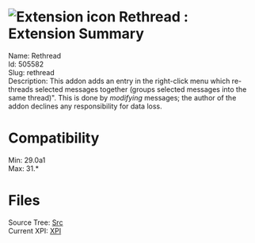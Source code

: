 # ![Extension icon](https://addons.thunderbird.net/static/img/addon-icons/default-64.png) Rethread : Extension Summary

Name: Rethread  
Id: 505582  
Slug: rethread  
Description: This addon adds an entry in the right-click menu which re-threads selected messages together (groups selected messages into the same thread)". This is done by _modifying_ messages; the author of the addon declines any responsibility for data loss.
  

# Compatibility
Min: 29.0a1  
Max: 31.*  

# Files

Source Tree: [Src](C:/Dev/Thunderbird/ThunderKdB/xall/xOther/505582-rethread/src)  
Current XPI: [XPI](C:/Dev/Thunderbird/ThunderKdB/xall/xOther/505582-rethread/xpi)  



